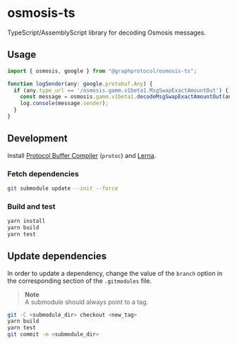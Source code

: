 # osmosis-ts

TypeScript/AssemblyScript library for decoding Osmosis messages.

## Usage

```typescript
import { osmosis, google } from "@graphprotocol/osmosis-ts";

function logSender(any: google.protobuf.Any) {
  if (any.type_url == '/osmosis.gamm.v1beta1.MsgSwapExactAmountOut') {
    const message = osmosis.gamm.v1beta1.decodeMsgSwapExactAmountOut(any.value);
    log.console(message.sender);
  }
}
```

## Development

Install [Protocol Buffer Compiler](https://github.com/protocolbuffers/protobuf/releases) (`protoc`) and [Lerna](https://lerna.js.org/).

### Fetch dependencies

```bash
git submodule update --init --force
```

### Build and test

```bash
yarn install
yarn build
yarn test
```

## Update dependencies

In order to update a dependency, change the value of the `branch` option in the corresponding section of the `.gitmodules` file.

> **Note**<br>
> A submodule should always point to a tag.

```bash
git -C <submodule_dir> checkout <new_tag>
yarn build
yarn test
git commit -m <submodule_dir>
```
